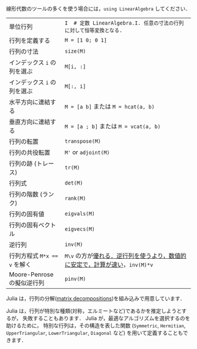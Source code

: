 線形代数のツールの多くを使う場合には，`using LinearAlgebra` してください．

|                                |                                             |
| ------------------------------ | ------------------------------------------- |
| 単位行列        | `I  # 定数 LinearAlgebra.I. 任意の寸法の行列に対して恒等変換となる.` |
| 行列を定義する              | `M = [1 0; 0 1]`                            |
| 行列の寸法        | `size(M)`                                   |
| インデックス `i` の列を選ぶ      | `M[i, :]`                                   |
| インデックス `i` の列を選ぶ  | `M[:, i]`                                   |
| 水平方向に連結する   | `M = [a b]` または `M = hcat(a, b)`             |
| 垂直方向に連結する    | `M = [a ; b]` または `M = vcat(a, b)`           |
| 行列の転置       | `transpose(M)`                              |
| 行列の共役転置 | `M'` or `adjoint(M)`                        |
| 行列の跡 (トレース)                   | `tr(M)`                                     |
| 行列式   | `det(M)`                                    |
| 行列の階数 (ランク)       | `rank(M)`                                   |
| 行列の固有値       | `eigvals(M)`                                |
| 行列の固有ベクトル        | `eigvecs(M)`                                |
| 逆行列         | `inv(M)`                                    |
| 行列方程式 `M*x == v` を解く              | `M\v` の方が<a class="tooltip" href="#">優れる．<span>逆行列を使うより，数値的に安定で，計算が速い</span></a>，`inv(M)*v` |
| Moore-Penrose の擬似逆行列  | `pinv(M)`                                   |

Julia は，行列の分解([matrix
decompositions](https://docs.julialang.org/en/v1.0.0/stdlib/LinearAlgebra/))を組み込みで用意しています．

Julia は，行列が特別な種類(対称，エルミートなど)であるかを推定しようとするが，
失敗することもあります．
Julia が，最適なアルゴリズムを選択するのを助けるために，
特別な行列は，その構造を表した関数 (`Symmetric`, `Hermitian`, `UpperTriangular`, `LowerTriangular`, `Diagonal` など) を用いて定義することもできます．
